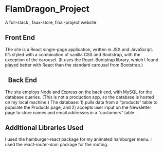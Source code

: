 # FlamDragon_Project
A full-stack , faux-store, final-project website

## Front End  

The site is a React single-page application, written in JSX and JavaScript. It’s styled with a combination of vanilla CSS and Bootstrap, with the exception of the carousel. (It uses the React-Bootstrap library, which I found played better with React than the standard carousel from Bootstrap.)

##   Back End

The site employs Node and Express on the back end, with MySQL for the database queries. (This is not a production app, so the database is hosted on my local machine.) The database: 1) pulls data from a “products” table to populate the Products page, and 2) accepts user input on the Newsletter page to store names and email addresses in a “customers” table .

## Additional Libraries Used

I used the hamburger-react package for my animated hamburger menu. I used the react-router-dom package for the routing.

